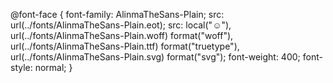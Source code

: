 @font-face {
    font-family: AlinmaTheSans-Plain;
    src: url(../fonts/AlinmaTheSans-Plain.eot);
    src: local("☺"), url(../fonts/AlinmaTheSans-Plain.woff) format("woff"),
        url(../fonts/AlinmaTheSans-Plain.ttf) format("truetype"),
         url(../fonts/AlinmaTheSans-Plain.svg) format("svg");
    font-weight: 400;
    font-style: normal;
}
